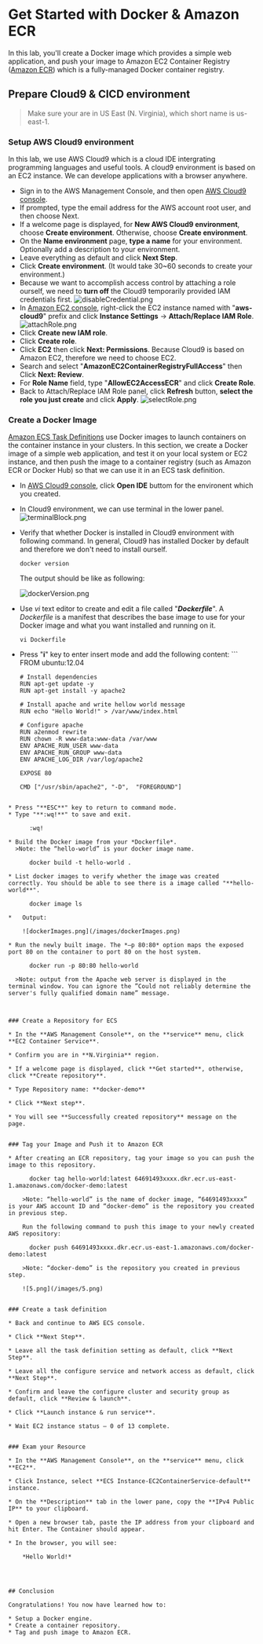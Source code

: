 
# Get Started with Docker & Amazon ECR

In this lab, you'll create a Docker image which provides a simple web application, and push your image to Amazon EC2 Container Registry ([Amazon ECR](https://aws.amazon.com/tw/ecr/)) which is a fully-managed Docker container registry.

## Prepare Cloud9 & CICD environment

>Make sure your are in US East (N. Virginia), which short name is us-east-1.

### Setup AWS Cloud9 environment
In this lab, we use AWS Cloud9 which is a cloud IDE intergrating programming languages and useful tools. A cloud9 environment is based on an EC2 instance. We can  develope applications with a browser anywhere.

* Sign in to the AWS Management Console, and then open [AWS Cloud9 console](https://console.aws.amazon.com/cloud9/).
* If prompted, type the email address for the AWS account root user, and then choose Next.
* If a welcome page is displayed, for **New AWS Cloud9 environment**, choose **Create environment**. Otherwise, choose **Create environment**.
* On the **Name environment**	page, **type a name** for your environment. Optionally add a description to your environment.
* Leave everything as default and click **Next Step**.
* Click **Create environment**. (It would  take 30~60 seconds to create your environment.)
* Because we want to accomplish access control by attaching a role ourself, we need to **turn off** the Cloud9 temporarily provided IAM credentials first.
![disableCredential.png](images/disableCredential.png)
* In [Amazon EC2 console](https://console.aws.amazon.com/ec2/v2/home?#Instances:sort=instanceId), right-click the EC2 instance named with "**aws-cloud9**" prefix and click **Instance Settings** -> **Attach/Replace IAM Role**.
![attachRole.png](/images/attachRole.png)
* Click **Create new IAM role**.
* Click **Create role**.
* Click **EC2** then click **Next: Permissions**. Because Cloud9 is based on Amazon EC2, therefore we need to choose EC2.
* Search and select "**AmazonEC2ContainerRegistryFullAccess**" then Click **Next: Review**.
* For **Role Name** field, type "**AllowEC2AccessECR**" and click **Create Role**.
* Back to Attach/Replace IAM Role panel, click **Refresh** button, **select the role you just create** and click  **Apply**.
![selectRole.png](images/selectRole.png)


### Create a Docker Image
[Amazon ECS Task Definitions](https://docs.aws.amazon.com/AmazonECS/latest/developerguide/task_definitions.html) use Docker images to launch containers on the container instance in your clusters. In this section, we create a Docker image of a simple web application, and test it on your local system or EC2 instance, and then push the image to a container registry (such as Amazon ECR or Docker Hub) so that we can use it in an ECS task definition.


* In [AWS Cloud9 console](https://console.aws.amazon.com/cloud9/), click **Open IDE** buttom for the environent which you created.
* In Cloud9 environment, we can use terminal in the lower panel. ![terminalBlock.png](images/terminalBlock.png)
* Verify that whether Docker is installed in Cloud9 environment with following command. In general, Cloud9 has installed Docker by default and therefore we don't need to install ourself. 
	
	  docker version

  The output should be like as following:
  
  ![dockerVersion.png](/images/dockerVersion.png)


* Use *vi* text editor to create and edit a file called "**_Dockerfile_**".  A *Dockerfile* is a manifest that describes the base image to use for your Docker image and what you want installed and running on it.

	  vi Dockerfile
    

* Press "**i**" key to enter insert mode and add the following content:
      ```
      FROM ubuntu:12.04

      # Install dependencies
      RUN apt-get update -y
      RUN apt-get install -y apache2

      # Install apache and write hellow world message
      RUN echo "Hello World!" > /var/www/index.html

      # Configure apache
      RUN a2enmod rewrite
      RUN chown -R www-data:www-data /var/www
      ENV APACHE_RUN_USER www-data
      ENV APACHE_RUN_GROUP www-data
      ENV APACHE_LOG_DIR /var/log/apache2

      EXPOSE 80

      CMD ["/usr/sbin/apache2", "-D",  "FOREGROUND"]
```

* Press "**ESC**" key to return to command mode.
* Type "**:wq!**" to save and exit.

	  :wq!

* Build the Docker image from your *Dockerfile*.
  >Note: the “hello-world” is your docker image name.

	  docker build -t hello-world .
    
* List docker images to verify whether the image was created correctly. You should be able to see there is a image called "**hello-world**".

	  docker image ls

*	Output:

    ![dockerImages.png](/images/dockerImages.png)
 
* Run the newly built image. The *–p 80:80* option maps the exposed port 80 on the container to port 80 on the host system.

	  docker run -p 80:80 hello-world

  >Note: output from the Apache web server is displayed in the terminal window. You can ignore the ”Could not reliably determine the server's fully qualified domain name” message.



### Create a Repository for ECS

* In the **AWS Management Console**, on the **service** menu, click **EC2 Container Service**.

* Confirm you are in **N.Virginia** region.

* If a welcome page is displayed, click **Get started**, otherwise, click **Create repository**.

* Type Repository name: **docker-demo**

* Click **Next step**.

* You will see **Successfully created repository** message on the page.


### Tag your Image and Push it to Amazon ECR

* After creating an ECR repository, tag your image so you can push the image to this repository.

	  docker tag hello-world:latest 64691493xxxx.dkr.ecr.us-east-1.amazonaws.com/docker-demo:latest

	>Note: “hello-world” is the name of docker image, “64691493xxxx” is your AWS account ID and “docker-demo” is the repository you created in previous step.

	Run the following command to push this image to your newly created AWS repository:
		
      docker push 64691493xxxx.dkr.ecr.us-east-1.amazonaws.com/docker-demo:latest
    
	>Note: “docker-demo” is the repository you created in previous step.

	![5.png](/images/5.png)


### Create a task definition

* Back and continue to AWS ECS console.

* Click **Next Step**.

* Leave all the task definition setting as default, click **Next Step**.

* Leave all the configure service and network access as default, click **Next Step**.

* Confirm and leave the configure cluster and security group as default, click **Review & launch**.

* Click **Launch instance & run service**.

* Wait EC2 instance status – 0 of 13 complete.


### Exam your Resource

* In the **AWS Management Console**, on the **service** menu, click **EC2**.

* Click Instance, select **ECS Instance-EC2ContainerService-default** instance.

* On the **Description** tab in the lower pane, copy the **IPv4 Public IP** to your clipboard.

* Open a new browser tab, paste the IP address from your clipboard and hit Enter. The Container should appear.

* In the browser, you will see:

	*Hello World!*




## Conclusion

Congratulations! You now have learned how to:

* Setup a Docker engine.
* Create a container repository.
* Tag and push image to Amazon ECR.

